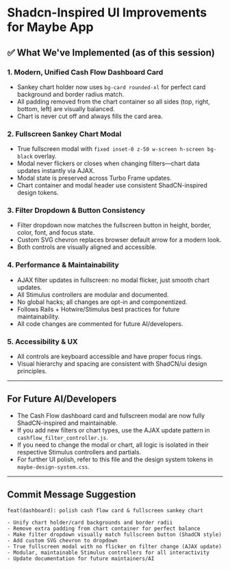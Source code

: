 # Shadcn-Inspired UI Improvements for Maybe App

## ✅ What We've Implemented (as of this session)

### 1. **Modern, Unified Cash Flow Dashboard Card**
- Sankey chart holder now uses `bg-card rounded-xl` for perfect card background and border radius match.
- All padding removed from the chart container so all sides (top, right, bottom, left) are visually balanced.
- Chart is never cut off and always fills the card area.

### 2. **Fullscreen Sankey Chart Modal**
- True fullscreen modal with `fixed inset-0 z-50 w-screen h-screen bg-black` overlay.
- Modal never flickers or closes when changing filters—chart data updates instantly via AJAX.
- Modal state is preserved across Turbo Frame updates.
- Chart container and modal header use consistent ShadCN-inspired design tokens.

### 3. **Filter Dropdown & Button Consistency**
- Filter dropdown now matches the fullscreen button in height, border, color, font, and focus state.
- Custom SVG chevron replaces browser default arrow for a modern look.
- Both controls are visually aligned and accessible.

### 4. **Performance & Maintainability**
- AJAX filter updates in fullscreen: no modal flicker, just smooth chart updates.
- All Stimulus controllers are modular and documented.
- No global hacks; all changes are opt-in and componentized.
- Follows Rails + Hotwire/Stimulus best practices for future maintainability.
- All code changes are commented for future AI/developers.

### 5. **Accessibility & UX**
- All controls are keyboard accessible and have proper focus rings.
- Visual hierarchy and spacing are consistent with ShadCN/ui design principles.

---

## **For Future AI/Developers**
- The Cash Flow dashboard card and fullscreen modal are now fully ShadCN-inspired and maintainable.
- If you add new filters or chart types, use the AJAX update pattern in `cashflow_filter_controller.js`.
- If you need to change the modal or chart, all logic is isolated in their respective Stimulus controllers and partials.
- For further UI polish, refer to this file and the design system tokens in `maybe-design-system.css`.

---

## **Commit Message Suggestion**

```
feat(dashboard): polish cash flow card & fullscreen sankey chart

- Unify chart holder/card backgrounds and border radii
- Remove extra padding from chart container for perfect balance
- Make filter dropdown visually match fullscreen button (ShadCN style)
- Add custom SVG chevron to dropdown
- True fullscreen modal with no flicker on filter change (AJAX update)
- Modular, maintainable Stimulus controllers for all interactivity
- Update documentation for future maintainers/AI
```
